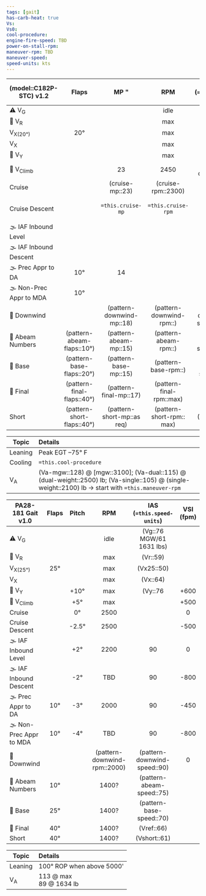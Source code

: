```yaml
---
tags: [gait]
has-carb-heat: true
Vs:
Vs0:
cool-procedure:
engine-fire-speed: TBD
power-on-stall-rpm:
maneuver-rpm: TBD
maneuver-speed: 
speed-units: kts
---
```


| **(model::C182P-STC)** v1.2 |         **Flaps**          |          **MP "**          |          **RPM**          | **IAS (`=this.speed-units`)** | **FPM** |
| --------------------------- |:--------------------------:|:--------------------------:|:-------------------------:|:-----------------------------:| ------- |
| ⚠️ V<sub>G</sub>            |                            |                            |           idle            |           (Vg::86)            |         |
| 🛫 V<sub>R</sub>            |                            |                            |            max            |           (Vr::60)            |         |
| V<sub>X(20°)</sub>          |            20°             |                            |            max            |          (Vx10::63)           |         |
| V<sub>X</sub>               |                            |                            |            max            |           (Vx::73)            |         |
| 🛫 V<sub>Y</sub>            |                            |                            |            max            |           (Vy::91)            |         |
| 🛫 V<sub>Climb</sub>        |                            |             23             |           2450            |      (cruise-climb::105)      |         |
| Cruise                      |                            |      (cruise-mp::23)       |    (cruise-rpm::2300)     |       (cruise-speed::)        |         |
| Cruise Descent              |                            |     `=this.cruise-mp`      |    `=this.cruise-rpm`     |  (cruise-descent-speed::)   |         |
| 🌫️ IAF Inbound Level        |                            |                            |                           |              90               | 0       |
| 🌫️ IAF Inbound Descent      |                            |                            |                           |              90               | \-800   |
| 🌫️ Prec Appr to DA          |            10°             |             14             |                           |              100              | \-600   |
| 🌫️ Non-Prec Appr to MDA     |            10°             |                            |                           |              90               | \-800   |
| 🛬 Downwind                 |                            | (pattern-downwind-mp::18)  | (pattern-downwind-rpm::)  | (pattern-downwind-speed::100) | 0       |
| 🛬 Abeam Numbers            | (pattern-abeam-flaps::10°) |   (pattern-abeam-mp::15)   |   (pattern-abeam-rpm::)   |  (pattern-abeam-speed::100)   |     |
| 🛬 Base                     | (pattern-base-flaps::20°)  |   (pattern-base-mp::15)    |   (pattern-base-rpm::)    |   (pattern-base-speed::90)    |         |
| 🛬 Final                    | (pattern-final-flaps::40°) |   (pattern-final-mp::17)   | (pattern-final-rpm::max)  |          (Vref::80)           | -350     |
| Short                       | (pattern-short-flaps::40°) | (pattern-short-mp::as req) | (pattern-short-rpm:: max) |         (Vshort::70)          |         |

| Topic         | Details                                                                                                           |
| ------------- |:----------------------------------------------------------------------------------------------------------------- |
| Leaning       | Peak EGT –75° F                                                                                                   |
| Cooling       | `=this.cool-procedure`                                                                                                                  |
| V<sub>A</sub> | (Va-mgw::128) @ [mgw::3100]; (Va-dual::115) @ (dual-weight::2500) lb; (Va-single::105) @ (single-weight::2100) lb -> start with `=this.maneuver-rpm` |



| **PA28-181  Gait** v1.0 | **Flaps** | **Pitch** |           **RPM**            | **IAS (`=this.speed-units`)** | **VSI (fpm)** |
| ----------------------- |:---------:|:---------:|:----------------------------:|:-----------------------------:|:-------------:|
| ⚠️ V<sub>G</sub>        |           |           |             idle             |   (Vg::76 MGW/61 1631 lbs)    |               |
| 🛫 V<sub>R</sub>        |           |           |             max              |           (Vr::59)            |               |
| V<sub>X(25°)</sub>      |    25°    |           |             max              |          (Vx25::50)           |               |
| V<sub>X</sub>           |           |           |             max              |           (Vx::64)            |               |
| 🛫 V<sub>Y</sub>        |           |   +10°    |             max              |            (Vy::76            |     +600      |
| 🛫 V<sub>Climb</sub>    |           |    +5°    |             max              |                               |     +500      |
| Cruise                  |           |    0°     |             2500             |                               |       0       |
| Cruise Descent          |           |  \-2.5°   |             2500             |                               |     \-500     |
| 🌫️ IAF Inbound Level    |           |    +2°    |             2200             |              90               |       0       |
| 🌫️ IAF Inbound Descent  |           |   \-2°    |             TBD              |              90               |     \-800     |
| 🌫️ Prec Appr to DA      |    10°    |   \-3°    |             2000             |              90               |     \-450     |
| 🌫️ Non-Prec Appr to MDA |    10°    |   \-4°    |             TBD              |              90               |     \-800     |
| 🛬 Downwind             |           |           | (pattern-downwind-rpm::2000) | (pattern-downwind-speed::90)  |       0       |
| 🛬 Abeam Numbers        |    10°    |           |            1400?             |              (pattern-abeam-speed::75)               |               |
| 🛬 Base                 |    25°    |           |            1400?             |              (pattern-base-speed::70)               |               |
| 🛬 Final                |    40°    |           |            1400?             |              (Vref::66)               |               |
| Short                   |    40°    |           |            1400?             |              (Vshort::61)               |               |

| Topic              | Details                                   |
| ------------------ |:----------------------------------------- |
| Leaning            | 100° ROP when above 5000'                  | 
| V<sub>A</sub>      | 113 @ max<br>89 @ 1634 lb |